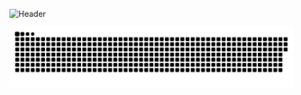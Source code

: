 ![Header](https://capsule-render.vercel.app/api?type=waving&color=0:00c6ff,100:0072ff&height=200&section=header&text=Hey%20there%20👋%20I'm%20Нøвый&fontSize=40&fontColor=ffffff&animation=fadeIn)

![Snake animation](https://github.com/jegorix/jegorix/blob/main/assets/snake.svg)

<!--
**jegorix/jegorix** is a ✨ _special_ ✨ repository because its `README.md` (this file) appears on your GitHub profile.

Here are some ideas to get you started:

- 🔭 I’m currently working on ...
- 🌱 I’m currently learning ...
- 👯 I’m looking to collaborate on ...
- 🤔 I’m looking for help with ...
- 💬 Ask me about ...
- 📫 How to reach me: ...
- 😄 Pronouns: ...
- ⚡ Fun fact: ...
-->
